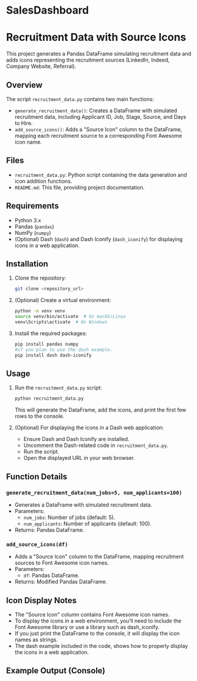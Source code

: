 # SalesDashboard
# Recruitment Data with Source Icons

This project generates a Pandas DataFrame simulating recruitment data and adds icons representing the recruitment sources (LinkedIn, Indeed, Company Website, Referral).

## Overview

The script `recruitment_data.py` contains two main functions:

* `generate_recruitment_data()`: Creates a DataFrame with simulated recruitment data, including Applicant ID, Job, Stage, Source, and Days to Hire.
* `add_source_icons()`: Adds a "Source Icon" column to the DataFrame, mapping each recruitment source to a corresponding Font Awesome icon name.

## Files

* `recruitment_data.py`: Python script containing the data generation and icon addition functions.
* `README.md`: This file, providing project documentation.

## Requirements

* Python 3.x
* Pandas (`pandas`)
* NumPy (`numpy`)
* (Optional) Dash (`dash`) and Dash Iconify (`dash_iconify`) for displaying icons in a web application.

## Installation

1.  Clone the repository:

    ```bash
    git clone <repository_url>
    ```

2.  (Optional) Create a virtual environment:

    ```bash
    python -m venv venv
    source venv/bin/activate  # On macOS/Linux
    venv\Scripts\activate  # On Windows
    ```

3.  Install the required packages:

    ```bash
    pip install pandas numpy
    #if you plan to use the dash example.
    pip install dash dash-iconify
    ```

## Usage

1.  Run the `recruitment_data.py` script:

    ```bash
    python recruitment_data.py
    ```

    This will generate the DataFrame, add the icons, and print the first few rows to the console.

2.  (Optional) For displaying the icons in a Dash web application:

    * Ensure Dash and Dash Iconify are installed.
    * Uncomment the Dash-related code in `recruitment_data.py`.
    * Run the script.
    * Open the displayed URL in your web browser.

## Function Details

### `generate_recruitment_data(num_jobs=5, num_applicants=100)`

* Generates a DataFrame with simulated recruitment data.
* Parameters:
    * `num_jobs`: Number of jobs (default: 5).
    * `num_applicants`: Number of applicants (default: 100).
* Returns: Pandas DataFrame.

### `add_source_icons(df)`

* Adds a "Source Icon" column to the DataFrame, mapping recruitment sources to Font Awesome icon names.
* Parameters:
    * `df`: Pandas DataFrame.
* Returns: Modified Pandas DataFrame.

## Icon Display Notes

* The "Source Icon" column contains Font Awesome icon names.
* To display the icons in a web environment, you'll need to include the Font Awesome library or use a library such as dash_iconify.
* If you just print the DataFrame to the console, it will display the icon names as strings.
* The dash example included in the code, shows how to properly display the icons in a web application.

## Example Output (Console)
